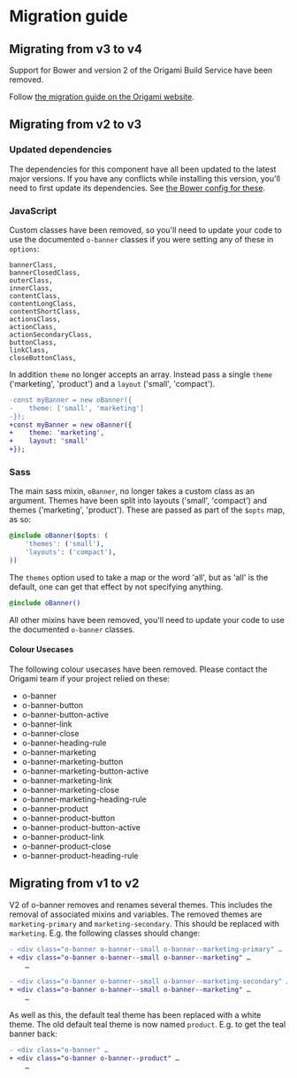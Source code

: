 # Migration guide

## Migrating from v3 to v4

Support for Bower and version 2 of the Origami Build Service have been removed.

Follow [the migration guide on the Origami website](https://origami.ft.com/docs/tutorials/bower-to-npm/).

## Migrating from v2 to v3

### Updated dependencies

The dependencies for this component have all been updated to the latest major versions.
If you have any conflicts while installing this version, you'll need to first update
its dependencies. See [the Bower config for these](./bower.json).

### JavaScript

Custom classes have been removed, so you'll need to update your code to use the documented `o-banner` classes if you were setting any of these in `options`:

```
bannerClass,
bannerClosedClass,
outerClass,
innerClass,
contentClass,
contentLongClass,
contentShortClass,
actionsClass,
actionClass,
actionSecondaryClass,
buttonClass,
linkClass,
closeButtonClass,
```

In addition `theme` no longer accepts an array. Instead pass a single `theme` ('marketing', 'product') and a `layout` ('small', 'compact').

```diff
-const myBanner = new oBanner({
-    theme: ['small', 'marketing']
-});
+const myBanner = new oBanner({
+    theme: 'marketing',
+    layout: 'small'
+});
```

### Sass

The main sass mixin, `oBanner`, no longer takes a custom class as an argument. Themes have been split into layouts ('small', 'compact') and themes ('marketing', 'product'). These are passed as part of the `$opts` map, as so:

```scss
@include oBanner($opts: (
	'themes': ('small'),
	'layouts': ('compact'),
))
```

The `themes` option used to take a map or the word 'all', but as 'all' is the default, one can get that effect by not specifying anything.

```scss
@include oBanner()
```

All other mixins have been removed, you'll need to update your code to use the documented `o-banner` classes.

#### Colour Usecases

The following colour usecases have been removed. Please contact the Origami team if your project relied on these:
- o-banner
- o-banner-button
- o-banner-button-active
- o-banner-link
- o-banner-close
- o-banner-heading-rule
- o-banner-marketing
- o-banner-marketing-button
- o-banner-marketing-button-active
- o-banner-marketing-link
- o-banner-marketing-close
- o-banner-marketing-heading-rule
- o-banner-product
- o-banner-product-button
- o-banner-product-button-active
- o-banner-product-link
- o-banner-product-close
- o-banner-product-heading-rule


## Migrating from v1 to v2

V2 of o-banner removes and renames several themes. This includes the removal of associated mixins and variables. The removed themes are `marketing-primary` and `marketing-secondary`. This should be replaced with `marketing`. E.g. the following classes should change:

```diff
- <div class="o-banner o-banner--small o-banner--marketing-primary" …
+ <div class="o-banner o-banner--small o-banner--marketing" …
	…
```

```diff
- <div class="o-banner o-banner--small o-banner--marketing-secondary" …
+ <div class="o-banner o-banner--small o-banner--marketing" …
	…
```

As well as this, the default teal theme has been replaced with a white theme. The old default teal theme is now named `product`. E.g. to get the teal banner back:

```diff
- <div class="o-banner" …
+ <div class="o-banner o-banner--product" …
	…
```
